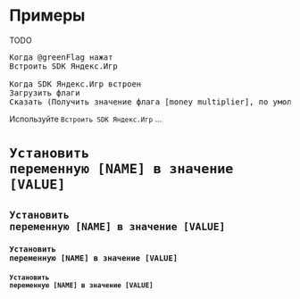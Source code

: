 # Примеры
TODO
<pre class="scratchblocks">
Когда @greenFlag нажат
Встроить SDK Яндекс.Игр

Когда SDK Яндекс.Игр встроен
Загрузить флаги
Сказать (Получить значение флага [money_multiplier], по умолчанию [1])
</pre>

Используйте <code class="sb">Встроить SDK Яндекс.Игр</code> ...

# <code class="sb">Установить переменную [NAME] в значение [VALUE]</code>
## <code class="sb">Установить переменную [NAME] в значение [VALUE]</code>
### <code class="sb">Установить переменную [NAME] в значение [VALUE]</code>
#### <code class="sb">Установить переменную [NAME] в значение [VALUE]</code>